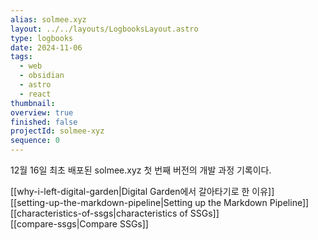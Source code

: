 ```yaml
---
alias: solmee.xyz
layout: ../../layouts/LogbooksLayout.astro
type: logbooks
date: 2024-11-06
tags:
  - web
  - obsidian
  - astro
  - react
thumbnail: 
overview: true
finished: false
projectId: solmee-xyz
sequence: 0
---
```


12월 16일 최초 배포된 solmee.xyz 첫 번째 버전의 개발 과정 기록이다.

[[why-i-left-digital-garden|Digital Garden에서 갈아타기로 한 이유]]  
[[setting-up-the-markdown-pipeline|Setting up the Markdown Pipeline]]  
[[characteristics-of-ssgs|characteristics of SSGs]]  
[[compare-ssgs|Compare SSGs]]  